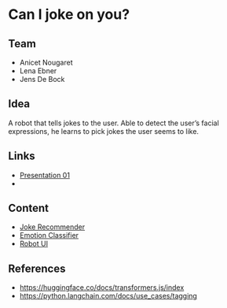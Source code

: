 # Can I joke on you?

## Team
- Anicet Nougaret
- Lena Ebner
- Jens De Bock

## Idea

A robot that tells jokes to the user. Able to detect the user’s facial expressions, he learns to pick jokes the user seems to like.

## Links
- [Presentation 01](https://docs.google.com/presentation/d/1JB8wn9jGe2sOnM-HTnyxz9yOSQSLPO_NgbTbA2yuGwo/edit#slide=id.g288f80c3119_0_0)
- 

## Content
- [Joke Recommender](./joke_recommender/)
- [Emotion Classifier](./emotion_classification/)
- [Robot UI](./robot_ui/)

## References
- https://huggingface.co/docs/transformers.js/index
- https://python.langchain.com/docs/use_cases/tagging

